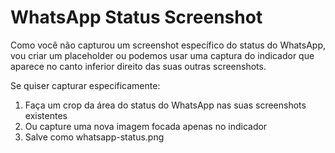 # WhatsApp Status Screenshot

Como você não capturou um screenshot específico do status do WhatsApp, 
vou criar um placeholder ou podemos usar uma captura do indicador que aparece 
no canto inferior direito das suas outras screenshots.

Se quiser capturar especificamente:
1. Faça um crop da área do status do WhatsApp nas suas screenshots existentes
2. Ou capture uma nova imagem focada apenas no indicador
3. Salve como whatsapp-status.png
